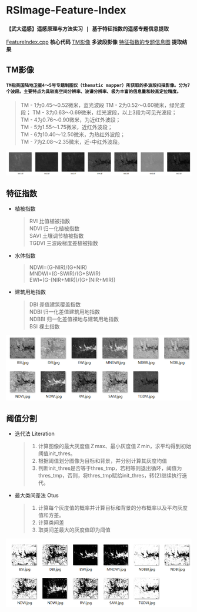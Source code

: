 # RSImage-Feature-Index
### `【武大遥感】遥感原理与方法实习 | 基于特征指数的遥感专题信息提取`
 [FeatureIndex.cpp](./FeatureIndex.cpp) **核心代码**
 [TM影像](./TM影像) **多波段影像**
 [特征指数的专题信息图](./特征指数的专题信息图) **提取结果**

## TM影像  
#### `TM指美国陆地卫星4～5号专题制图仪（thematic mapper）所获取的多波段扫描影像。分为7个波段。主要特点为具较高空间分辨率、波谱分辨率、极为丰富的信息量和较高定位精度。`   
> TM - 1为0.45～0.52微米，蓝光波段
    TM - 2为0.52～0.60微米，绿光波段；
    TM - 3为0.63～0.69微米，红光波段，以上3段为可见光波段；  
    TM - 4为0.76～0.90微米，为近红外波段；  
    TM - 5为1.55～1.75微米，近红外波段；  
    TM - 6为10.40～12.50微米，为热红外波段；  
    TM - 7为2.08～2.35微米，近-中红外波段。
    
<!-- ![img](show/tm.png "TM") -->
<img src="show/tm.png" width="900">

## 特征指数
- 植被指数
    > RVI 比值植被指数   
    > NDVI 归一化植被指数  
    > SAVI 土壤调节植被指数   
    > TGDVI 三波段梯度差植被指数 
- 水体指数   
    > NDWI=(G-NIR)/(G+NIR)  
    > MNDWI=(G-SWIR)/(G+SWIR)  
    > EWI=(G-(NIR+MIR))/(G+(NIR+MIR))  
- 建筑用地指数  
    > DBI 差值建筑覆盖指数   
    > NDBI 归一化差值建筑用地指数  
    > NDBBI 归一化差值裸地与建筑用地指数  
    > BSI 裸土指数  

<!-- ![img](show/index.png "index") -->
<img src="show/index.png" width="800">

## 阈值分割
- 迭代法 Literation
  >1. 计算图像的最大灰度值Ｚmax、最小灰度值Ｚmin，求平均得到初始阈值init_thres。
  >2. 根据阈值划分图像为目标和背景，并分别计算其灰度均值
  >3. 判断init_thres是否等于thres_tmp，若相等则退出循环，阈值为thres_tmp，否则，将thres_tmp赋给init_thres，转(2)继续执行迭代。
- 最大类间差法 Otus
  >1. 计算每个灰度值的概率并计算目标和背景的分布概率以及平均灰度值和方差。
  >2. 计算类间差
  >3. 取类间差最大的灰度值即为阈值

<!-- ![img](show/thres.png "index") -->
<img src="show/thres.png" width="800">
